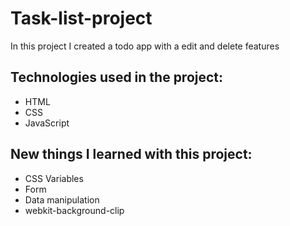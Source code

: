 # Task-list-project

In this project I created a todo app with a edit and delete features
## Technologies used in the project:

- HTML
- CSS
- JavaScript

## New things I learned with this project:

- CSS Variables
- Form
- Data manipulation
- webkit-background-clip
